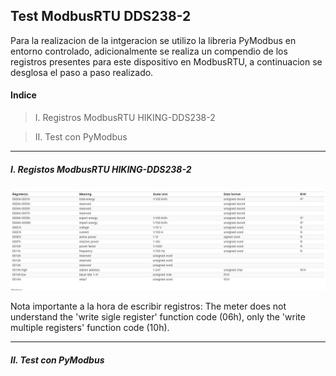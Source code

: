## Test ModbusRTU DDS238-2 

Para la realizacion de la intgeracion se utilizo la libreria PyModbus en entorno controlado, adicionalmente se realiza un compendio de los registros presentes para este dispositivo en ModbusRTU, a continuacion se desglosa el paso a paso realizado.

#### Indice
> I. Registros ModbusRTU HIKING-DDS238-2

> II. Test con PyModbus

----
##### I. Registos ModbusRTU HIKING-DDS238-2

![](https://raw.githubusercontent.com/23ft/HIKING-DDS238-2/main/hiking_register_map_rtu.PNG?token=GHSAT0AAAAAACOAP7J6QKGAPCHC2QMAJFGUZOGKBXQ)

Nota importante a la hora de escribir registros: The meter does not understand the 'write sigle register' function code (06h), only the 'write multiple registers' function code (10h).

----
##### II. Test con PyModbus
